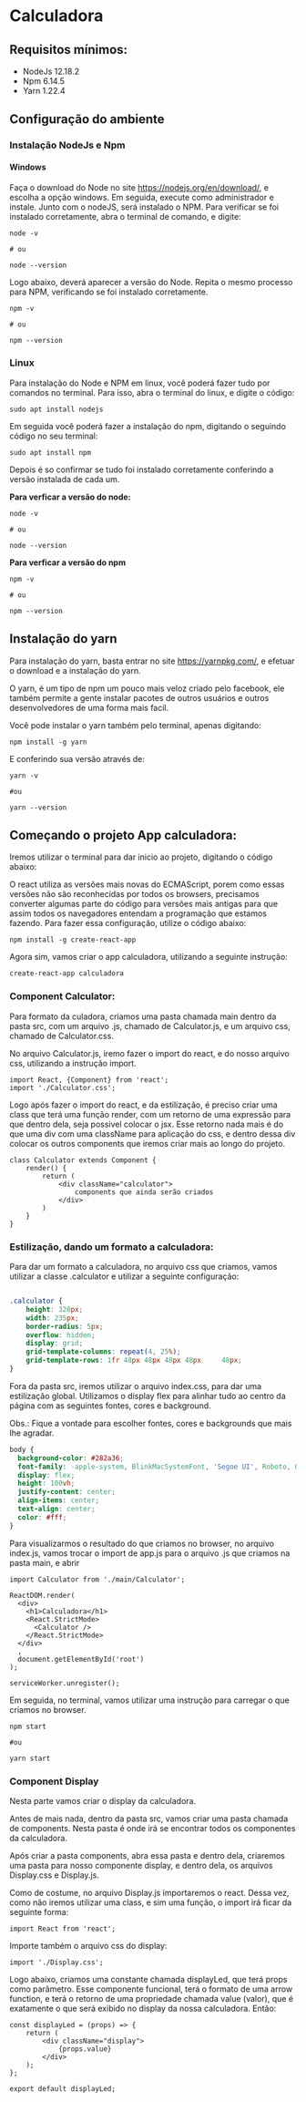 # Calculadora
## Requisitos mínimos:

* NodeJs 12.18.2
* Npm 6.14.5
* Yarn 1.22.4

## Configuração do ambiente
### Instalação NodeJs e Npm
#### Windows

Faça o download do Node no site https://nodejs.org/en/download/, e escolha a opção windows. Em seguida, execute como administrador e instale. Junto com o nodeJS, será instalado o NPM.
Para verificar se foi instalado corretamente, abra o terminal de comando, e digite:

``` 
node -v 

# ou 

node --version
```
Logo abaixo, deverá aparecer a versão do Node. Repita o mesmo processo para NPM, verificando se foi instalado corretamente.


``` 
npm -v 

# ou 

npm --version
```
### Linux

Para instalação do Node e NPM em linux, você poderá fazer tudo por comandos no terminal. Para isso, abra o terminal do linux, e digite o código:

```
sudo apt install nodejs
```
Em seguida você poderá fazer a instalação do npm, digitando o seguindo código no seu terminal:

```
sudo apt install npm
```
Depois é so confirmar se tudo foi instalado corretamente conferindo a versão instalada de cada um.

**Para verficar a versão do node:**

``` 
node -v 

# ou 

node --version
```

**Para verficar a versão do npm**

``` 
npm -v 

# ou 

npm --version
```

## Instalação do yarn

Para instalação do yarn, basta entrar no site https://yarnpkg.com/, e efetuar o download e a instalação do yarn.

O yarn, é um tipo de npm um pouco mais veloz criado pelo facebook, ele também permite a gente instalar pacotes de outros usuários e outros desenvolvedores de uma forma mais facil.

Você pode instalar o yarn também pelo terminal, apenas digitando:

```
npm install -g yarn
```
E conferindo sua versão através de:
```
yarn -v

#ou

yarn --version
```

## Começando o projeto App calculadora:

Iremos utilizar o terminal para dar inicio ao projeto, digitando o código abaixo:

O react utiliza as versões mais novas do ECMAScript, porem como essas versões não são reconhecidas por todos os browsers, precisamos converter algumas parte do código para versões mais antigas para que assim todos os navegadores entendam a programação que estamos fazendo. Para fazer essa configuração, utilize o código abaixo:
```
npm install -g create-react-app
```

Agora sim, vamos criar o app calculadora, utilizando a seguinte instrução:
```
create-react-app calculadora
```
### Component Calculator:

Para formato da culadora, criamos uma pasta chamada main dentro da pasta src, com um arquivo .js, chamado de Calculator.js, e um arquivo css, chamado de Calculator.css.

No arquivo Calculator.js, iremo fazer o import do react, e do nosso arquivo css, utilizando a instrução import.
```JS
import React, {Component} from 'react';
import './Calculator.css';
```
Logo após fazer o import do react, e da estilização, é preciso criar uma class que terá uma função render, com um retorno de uma expressão para que dentro dela, seja possivel colocar o jsx. 
Esse retorno nada mais é do que uma div com uma className para aplicação do css, e dentro dessa div colocar os outros components que iremos criar mais ao longo do projeto.

```JS
class Calculator extends Component {
    render() {
        return (
            <div className="calculator">
                components que ainda serão criados
            </div>
        )
    }
}
```

### Estilização, dando um formato a calculadora:

Para dar um formato a calculadora, no arquivo css que criamos, vamos utilizar a classe .calculator e utilizar a seguinte configuração:
```css

.calculator {
    height: 320px;
    width: 235px;
    border-radius: 5px;
    overflow: hidden;
    display: grid;
    grid-template-columns: repeat(4, 25%);
    grid-template-rows: 1fr 48px 48px 48px 48px     48px;
}
```
Fora da pasta src, iremos utilizar o arquivo index.css, para dar uma estilização global. Utilizamos o display flex para alinhar tudo ao centro da página com as seguintes fontes, cores e background.

Obs.: Fique a vontade para escolher fontes, cores e backgrounds que mais lhe agradar.
```css
body {
  background-color: #282a36;
  font-family: -apple-system, BlinkMacSystemFont, 'Segoe UI', Roboto, Oxygen, Ubuntu, Cantarell, 'Open Sans', 'Helvetica Neue', sans-serif;
  display: flex;
  height: 100vh;
  justify-content: center;
  align-items: center;
  text-align: center;
  color: #fff;
}
```
Para visualizarmos o resultado do que criamos no browser, no arquivo index.js, vamos trocar o import de app.js para o arquivo .js que criamos na pasta main, e abrir

```JS
import Calculator from './main/Calculator';

ReactDOM.render(
  <div>
    <h1>Calculadora</h1>
    <React.StrictMode>
      <Calculator />
    </React.StrictMode>
  </div>
  ,
  document.getElementById('root')
);

serviceWorker.unregister();
```

Em seguida, no terminal, vamos utilizar uma instrução para carregar o que criamos no browser.
```
npm start

#ou

yarn start
```

### Component Display

Nesta parte vamos criar o display da calculadora.

Antes de mais nada, dentro da pasta src, vamos criar uma pasta chamada de components. Nesta pasta é onde irá se encontrar todos os componentes da calculadora.

Após criar a pasta components, abra essa pasta e dentro dela, criaremos uma pasta para nosso componente display, e dentro dela, os arquivos Display.css e Display.js.

Como de costume, no arquivo Display.js importaremos o react. Dessa vez, como não iremos utilizar uma class, e sim uma função, o import irá ficar da seguinte forma:

```JS
import React from 'react';
```

Importe também o arquivo css do display:
```JS
import './Display.css';
```

Logo abaixo, criamos uma constante chamada displayLed, que terá props como parâmetro. Esse componente funcional, terá o formato de uma arrow function, e terá o retorno de uma propriedade chamada value (valor), que é exatamente o que será exibido no display da nossa calculadora. Então:

```JS
const displayLed = (props) => {
    return (
        <div className="display">
            {props.value}
        </div>
    );
};

export default displayLed;
```












